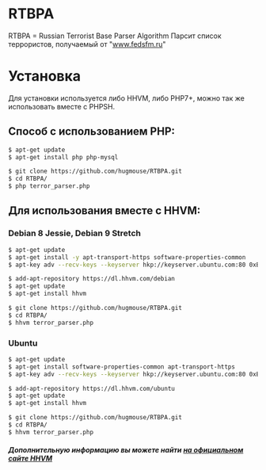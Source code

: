 

# RTBPA
RTBPA = Russian Terrorist Base Parser Algorithm 
Парсит список террористов, получаемый от "www.fedsfm.ru"

# Установка
Для установки используется либо HHVM, либо PHP7+, можно так же использовать вместе с PHPSH.

## Способ с использованием PHP:
```sh
$ apt-get update
$ apt-get install php php-mysql

$ git clone https://github.com/hugmouse/RTBPA.git
$ cd RTBPA/
$ php terror_parser.php
```

## Для использования вместе с HHVM:

### Debian 8 Jessie, Debian 9 Stretch
```sh
$ apt-get update
$ apt-get install -y apt-transport-https software-properties-common
$ apt-key adv --recv-keys --keyserver hkp://keyserver.ubuntu.com:80 0xB4112585D386EB94

$ add-apt-repository https://dl.hhvm.com/debian
$ apt-get update
$ apt-get install hhvm

$ git clone https://github.com/hugmouse/RTBPA.git
$ cd RTBPA/
$ hhvm terror_parser.php
```

### Ubuntu
```sh
$ apt-get update
$ apt-get install software-properties-common apt-transport-https
$ apt-key adv --recv-keys --keyserver hkp://keyserver.ubuntu.com:80 0xB4112585D386EB94

$ add-apt-repository https://dl.hhvm.com/ubuntu
$ apt-get update
$ apt-get install hhvm

$ git clone https://github.com/hugmouse/RTBPA.git
$ cd RTBPA/
$ hhvm terror_parser.php
```
##### Дополнительную информацию вы можете найти [на официальном сайте HHVM](https://docs.hhvm.com/hhvm/installation/linux)
